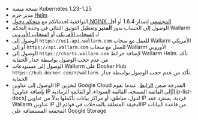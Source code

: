 * نسخة منصة Kubernetes 1.23-1.25
* مدير حزم [Helm](https://helm.sh/)
* التوافقية لخدماتكم مع [متحكم دخول NGINX المجتمعي](https://github.com/kubernetes/ingress-nginx) إصدار 1.6.4 أو أقل
* الوصول إلى الحساب بدور **المدير** وتعطيل التوثيق الثنائي في وحدة التحكم Wallarm لـ [السحاب الأمريكي](https://us1.my.wallarm.com/) أو [السحاب الأوروبي](https://my.wallarm.com/)
* الوصول إلى `https://us1.api.wallarm.com` للعمل مع سحاب Wallarm الأمريكي أو إلى `https://api.wallarm.com` للعمل مع سحاب Wallarm الأوروبي
* الوصول إلى `https://charts.wallarm.com` لإضافة خرائط Wallarm Helm. تأكد من عدم حجب الوصول بواسطة جدار الحماية
* الوصول إلى مستودعات Wallarm على Docker Hub `https://hub.docker.com/r/wallarm`. تأكد من عدم حجب الوصول بواسطة جدار الحماية
* الوصول إلى عناوين IP لتخزين Google Cloud المدرجة ضمن [الرابط](https://www.gstatic.com/ipranges/goog.json). عندما تقوم [بإضافة عناوين IP إلى القائمة السمحة، القائمة السوداء، أو القائمة الرمادية][ip-list-docs] لدول، مناطق، أو مراكز بيانات بأكملها بدلاً من عناوين IP فردية، يسترد عقد Wallarm عناوين IP الدقيقة المتعلقة بالمدخلات في قوائم الIP من قاعدة البيانات المجمعة المستضافة على Google Storage